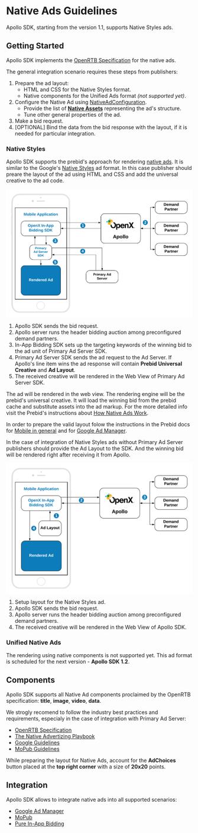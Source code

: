 # Native Ads Guidelines

Apollo SDK, starting from the version 1.1, supports Native Styles ads.

## Getting Started

Apollo SDK implements the [OpenRTB Specification](https://www.iab.com/wp-content/uploads/2018/03/OpenRTB-Native-Ads-Specification-Final-1.2.pdf) for the native ads.

The general integration scenario requires these steps from publishers:

1. Prepare the ad layout:
    * HTML and CSS for the Native Styles format.
    * Native components for the Unified Ads format *(not supported yet)*.
1. Configure the Native Ad using [NativeAdConfiguration](native/android-native-ad-configuration.md).
    * Provide the list of **[Native Assets](#components)** representing the ad's structure.
    * Tune other general properties of the ad.
1. Make a bid request.
1. [OPTIONAL] Bind the data from the bid response with the layout, if it is needed for particular integration.

### Native Styles

Apollo SDK supports the prebid's approach for rendering [native ads](https://docs.prebid.org/prebid-mobile/pbm-api/ios/pbm-nativeadunit-ios.html). It is similar to the Google's [Native Styles](android-in-app-bidding-native-guidelines-info.md) ad format. In this case publisher should preare the layout of the ad using HTML and CSS and add the universal creative to the ad code.

<img src="res/Native-Styles-Primary-Ad-Server.png" alt="Pipeline Screenshot" align="center">

1. Apollo SDK sends the bid request.
2. Apollo server runs the header bidding auction among preconfigured demand partners.
3. In-App Bidding SDK sets up the targeting keywords of the winning bid to the ad unit of Primary Ad Server SDK.
4. Primary Ad Server SDK sends the ad request to the Ad Server. If Apollo's line item wins the ad response will contain **Prebid Universal Creative** and **Ad Layout**.
5. The received creative will be rendered in the Web View of Primary Ad Server SDK.

The ad will be rendered in the web view. The rendering engine will be the prebid's universal creative. It will load the winning bid from the prebid cache and substitute assets into the ad markup. For the more detailed info visit the Prebid's instructions about [How Native Ads Work](https://docs.prebid.org/dev-docs/show-native-ads.html#how-native-ads-work).

In order to prepare the valid layout folow the instructions in the Prebid docs for [Mobile in general](https://docs.prebid.org/prebid-mobile/adops-native-setup.html) and for [Google Ad Manager](https://docs.prebid.org/adops/setting-up-prebid-native-in-dfp.html). 

In the case of integration of Native Styles ads without Primary Ad Server publishers should provide the Ad Layout to the SDK. And the winning bid will be rendered right after receiving it from Apollo.

<img src="res/Native-Styles-Apollo.png" alt="Pipeline Screenshot" align="center">


1. Setup layout for the Native Styles ad.
2. Apollo SDK sends the bid request.
3. Apollo server runs the header bidding auction among preconfigured demand partners.
3. The received creative will be rendered in the Web View of Apollo SDK.

### Unified Native Ads

The rendering using native components is not supported yet. This ad format is scheduled for the next version - **Apollo SDK 1.2**.

## Components

Apollo SDK supports all Native Ad components proclaimed by the OpenRTB specification: **title**, **image**, **video**, **data**. 

We strogly recomend to follow the industry best practices and requirements, especialy in the case of integration with Primary Ad Server:

* [OpenRTB Specification](https://www.iab.com/wp-content/uploads/2018/03/OpenRTB-Native-Ads-Specification-Final-1.2.pdf)
* [The Native Advertizing Playbook](https://www.iab.com/wp-content/uploads/2015/06/IAB-Native-Advertising-Playbook2.pdf)
* [Google Guidelines](https://support.google.com/admanager/answer/6075370)
* [MoPub Guidelines](https://developers.mopub.com/publishers/best-practices/native-ads/)

While preparing the layout for Native Ads, account for the **AdChoices** button placed at the **top right corner** with a size of **20x20** points.

## Integration 

Apollo SDK allows to integrate native ads into all supported scenarios: 

* [Google Ad Manager](integration-gam/android-in-app-bidding-gam-native-integration.md)
* [MoPub](integration-mopub/android-in-app-bidding-mopub-native-integration.md)
* [Pure In-App Bidding](integration-apollo/android-in-app-bidding-apollo-native-integration.md)
 